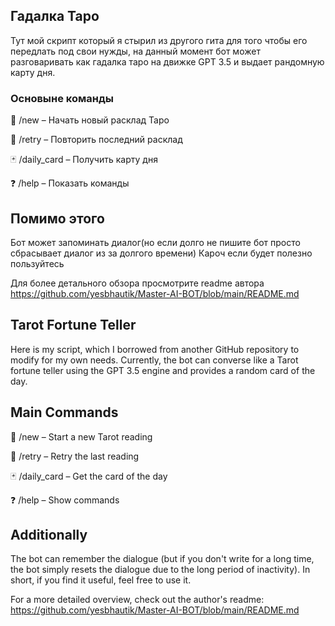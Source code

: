 ## Гадалка Таро

Тут мой скрипт который я стырил из другого гита для того чтобы его передлать под свои нужды, на данный момент бот может разговаривать как гадалка таро на движке GPT 3.5 и выдает рандомную карту дня.

### Основыне команды 

🔮 /new – Начать новый расклад Таро

🔄 /retry – Повторить последний расклад

🃏 /daily_card – Получить карту дня

❓ /help – Показать команды

## Помимо этого 

Бот может запоминать диалог(но если долго не пишите бот просто сбрасывает диалог из за долгого времени)
Кароч если будет полезно пользуйтесь

Для более детального обзора просмотрите readme автора https://github.com/yesbhautik/Master-AI-BOT/blob/main/README.md


## Tarot Fortune Teller

Here is my script, which I borrowed from another GitHub repository to modify for my own needs. Currently, the bot can converse like a Tarot fortune teller using the GPT 3.5 engine and provides a random card of the day.

## Main Commands

🔮 /new – Start a new Tarot reading

🔄 /retry – Retry the last reading

🃏 /daily_card – Get the card of the day

❓ /help – Show commands

## Additionally

The bot can remember the dialogue (but if you don't write for a long time, the bot simply resets the dialogue due to the long period of inactivity).
In short, if you find it useful, feel free to use it.

For a more detailed overview, check out the author's readme: https://github.com/yesbhautik/Master-AI-BOT/blob/main/README.md
